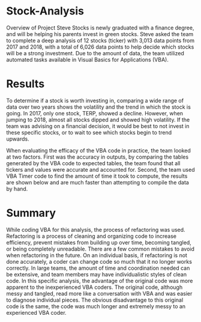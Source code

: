 # Stock-Analysis
Overview of Project
	Steve Stocks is newly graduated with a finance degree, and will be helping his parents invest in green stocks. Steve asked the team to complete a deep analysis of 12 stocks (ticker) with 3,013 data points from 2017 and 2018, with a total of 6,026 data points to help decide which stocks will be a strong investment. Due to the amount of data, the team utilized automated tasks available in Visual Basics for Applications (VBA). 

# Results
  
To determine if a stock is worth investing in, comparing a wide range of data over two years shows the volatility and the trend in which the stock is going. 
In 2017, only one stock, TERP, showed a decline. However, when jumping to 2018, almost all stocks dipped and showed high volatility. 
If the team was advising on a financial decision, it would be best to not invest in these specific stocks, or to wait to see which stocks begin to trend upwards.
	
When evaluating the efficacy of the VBA code in practice, the team looked at two factors. First was the accuracy in outputs, by comparing the tables generated by the VBA code to expected tables, the team found that all tickers and values were accurate and accounted for. Second, the team used VBA Timer code to find the amount of time it took to compute, the results are shown below and are much faster than attempting to compile the data by hand.  

# Summary
While coding VBA for this analysis, the process of refactoring was used. Refactoring is a process of cleaning and organizing code to increase efficiency, prevent mistakes from building up over time, becoming tangled, or being completely unreadable. There are a few common mistakes to avoid when refactoring in the future. On an individual basis, if refactoring is not done accurately, a coder can change code so much that it no longer works correctly. In large teams, the amount of time and coordination needed can be extensive, and team members may have individualistic styles of clean code.
In this specific analysis, the advantage of the original code was more apparent to the inexperienced VBA coders. The original code, although messy and tangled, read more like a conversation with VBA and was easier to diagnose individual pieces. The obvious disadvantage to this original code is the same, the code was much longer and extremely messy to an experienced VBA coder.
